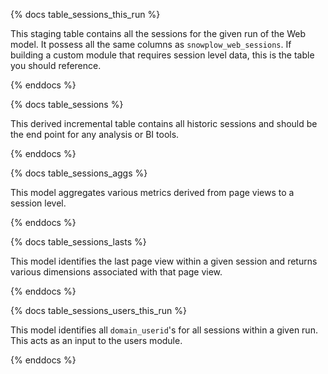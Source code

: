 {% docs table_sessions_this_run %}

This staging table contains all the sessions for the given run of the Web model. It possess all the same columns as `snowplow_web_sessions`. If building a custom module that requires session level data, this is the table you should reference.

{% enddocs %}


{% docs table_sessions %}

This derived incremental table contains all historic sessions and should be the end point for any analysis or BI tools.

{% enddocs %}


{% docs table_sessions_aggs %}

This model aggregates various metrics derived from page views to a session level.

{% enddocs %}


{% docs table_sessions_lasts %}

This model identifies the last page view within a given session and returns various dimensions associated with that page view.

{% enddocs %}


{% docs table_sessions_users_this_run %}

This model identifies all `domain_userid`'s for all sessions within a given run. This acts as an input to the users module.

{% enddocs %}
